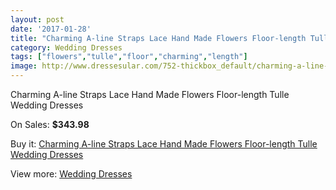 ```yaml
---
layout: post
date: '2017-01-28'
title: "Charming A-line Straps Lace Hand Made Flowers Floor-length Tulle Wedding Dresses"
category: Wedding Dresses
tags: ["flowers","tulle","floor","charming","length"]
image: http://www.dressesular.com/752-thickbox_default/charming-a-line-straps-lace-hand-made-flowers-floor-length-tulle-wedding-dresses.jpg
---
```

Charming A-line Straps Lace Hand Made Flowers Floor-length Tulle Wedding Dresses

On Sales: **$343.98**
<a href="https://www.dressesular.com/wedding-dresses/191-charming-a-line-straps-lace-hand-made-flowers-floor-length-tulle-wedding-dresses.html"><amp-img layout="responsive" width="600" height="600" src="//www.dressesular.com/752-thickbox_default/charming-a-line-straps-lace-hand-made-flowers-floor-length-tulle-wedding-dresses.jpg" alt="Charming A-line Straps Lace Hand Made Flowers Floor-length Tulle Wedding Dresses 0" /></a>
<a href="https://www.dressesular.com/wedding-dresses/191-charming-a-line-straps-lace-hand-made-flowers-floor-length-tulle-wedding-dresses.html"><amp-img layout="responsive" width="600" height="600" src="//www.dressesular.com/753-thickbox_default/charming-a-line-straps-lace-hand-made-flowers-floor-length-tulle-wedding-dresses.jpg" alt="Charming A-line Straps Lace Hand Made Flowers Floor-length Tulle Wedding Dresses 1" /></a>

Buy it: [Charming A-line Straps Lace Hand Made Flowers Floor-length Tulle Wedding Dresses](https://www.dressesular.com/wedding-dresses/191-charming-a-line-straps-lace-hand-made-flowers-floor-length-tulle-wedding-dresses.html "Charming A-line Straps Lace Hand Made Flowers Floor-length Tulle Wedding Dresses")

View more: [Wedding Dresses](https://www.dressesular.com/3-wedding-dresses "Wedding Dresses")